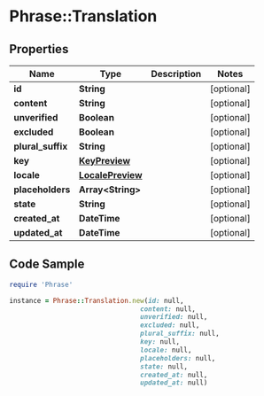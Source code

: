 # Phrase::Translation

## Properties

Name | Type | Description | Notes
------------ | ------------- | ------------- | -------------
**id** | **String** |  | [optional] 
**content** | **String** |  | [optional] 
**unverified** | **Boolean** |  | [optional] 
**excluded** | **Boolean** |  | [optional] 
**plural_suffix** | **String** |  | [optional] 
**key** | [**KeyPreview**](KeyPreview.md) |  | [optional] 
**locale** | [**LocalePreview**](LocalePreview.md) |  | [optional] 
**placeholders** | **Array&lt;String&gt;** |  | [optional] 
**state** | **String** |  | [optional] 
**created_at** | **DateTime** |  | [optional] 
**updated_at** | **DateTime** |  | [optional] 

## Code Sample

```ruby
require 'Phrase'

instance = Phrase::Translation.new(id: null,
                                 content: null,
                                 unverified: null,
                                 excluded: null,
                                 plural_suffix: null,
                                 key: null,
                                 locale: null,
                                 placeholders: null,
                                 state: null,
                                 created_at: null,
                                 updated_at: null)
```


